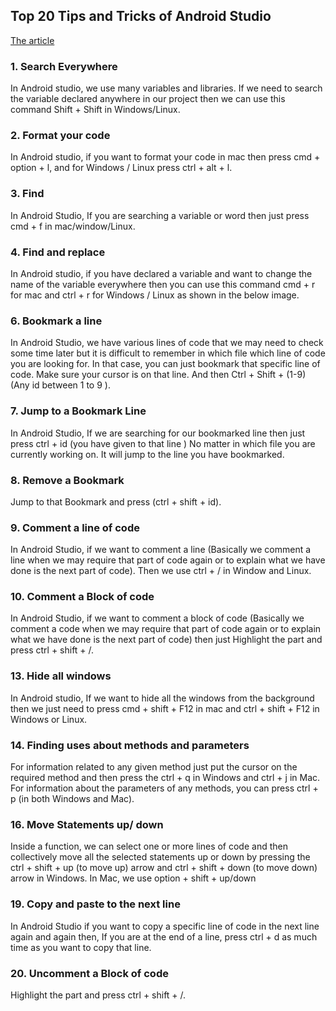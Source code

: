## Top 20 Tips and Tricks of Android Studio
[The article ](https://www.geeksforgeeks.org/top-20-tips-and-tricks-of-android-studio/)



### 1. Search Everywhere
In Android studio, we use many variables and libraries. If we need to search the variable declared anywhere in our project then we can use this command Shift + Shift in Windows/Linux.

### 2. Format your code
In Android studio, if you want to format your code in mac then press cmd + option + l, and for Windows / Linux press ctrl + alt + l.

### 3. Find
In Android Studio, If you are searching a variable or word then just press cmd + f in mac/window/Linux.

### 4. Find and replace
In Android studio, if you have declared a variable and want to change the name of the variable everywhere then you can use this command cmd + r for mac and ctrl + r for Windows / Linux as shown in the below image.

### 6. Bookmark a line
In Android Studio, we have various lines of code that we may need to check some time later but it is difficult to remember in which file which line of code you are looking for. In that case, you can just bookmark that specific line of code. Make sure your cursor is on that line. And then Ctrl + Shift + (1-9)  (Any id between 1 to 9 ).

### 7. Jump to a Bookmark Line
In Android Studio, If we are searching for our bookmarked line then just press ctrl + id (you have given to that line ) No matter in which file you are currently working on. It will jump to the line you have bookmarked. 

### 8. Remove a Bookmark
Jump to that Bookmark and press (ctrl + shift + id).

### 9. Comment a line of code
In Android Studio, if we want to comment a line (Basically we comment a line when we may require that part of code again or to explain what we have done is the next part of code). Then we use ctrl + /  in Window and Linux.

### 10. Comment a Block of code
In Android Studio, if we want to comment a  block of code (Basically we comment a code when we may require that part of code again or to explain what we have done is the next part of code) then just Highlight the part and press ctrl + shift + /.


### 13. Hide all windows
In Android studio, If we want to hide all the windows from the background then we just need to press cmd + shift + F12 in mac and ctrl + shift + F12 in  Windows or Linux. 

### 14. Finding uses about methods and parameters
For information related to any given method just put the cursor on the required method and then press the ctrl + q  in Windows and ctrl + j in Mac. For information about the parameters of any methods, you can press ctrl + p (in both Windows and Mac).

### 16. Move Statements up/ down
Inside a function, we can select one or more lines of code and then collectively move all the selected statements up or down by pressing the ctrl + shift + up  (to move up)  arrow and ctrl + shift + down (to move down) arrow in Windows. In Mac, we use option + shift + up/down

### 19. Copy and paste to the next line
In Android Studio if you want to copy a specific line of code in the next line again and again then, If you are at the end of a line, press ctrl + d as much time as you want to copy that line.

### 20. Uncomment a Block of code
Highlight the part and press ctrl + shift + /.
